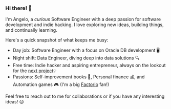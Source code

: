### Hi there! 👋

I'm Angelo, a *curious* Software Engineer with a deep passion for software development and indie hacking. I love exploring new ideas, building things, and continually learning.

Here's a quick snapshot of what keeps me busy:

- Day job: Software Engineer with a focus on Oracle DB development 🖥️
- Night shift: Data Engineer, diving deep into data solutions 🔍
- Free time: Indie hacker and aspiring entrepreneur, always on the lookout for the [next project](https://retroquest.app/)💡
- Passions: Self-improvement books 📖, Personal finance 💰, and Automation games 🎮 (I'm a big [Factorio](https://www.factorio.com/) fan!)

Feel free to reach out to me for collaborations or if you have any interesting ideas! 😉

